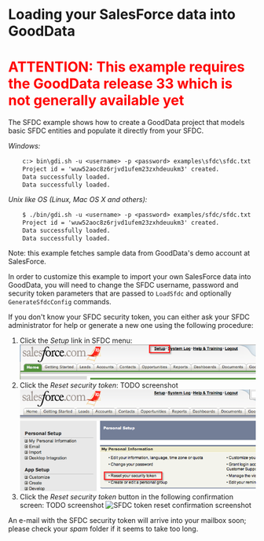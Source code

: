 # Loading your SalesForce data into GoodData

<h1 style="color:red">ATTENTION: This example requires the GoodData release 33 which is not generally available yet</h1>

The SFDC example shows how to create a GoodData project that models basic SFDC entities and populate it directly from your SFDC.

_Windows:_

        c:> bin\gdi.sh -u <username> -p <password> examples\sfdc\sfdc.txt
        Project id = 'wuw52aoc8z6rjvd1ufem23zxhdeuukm3' created.
        Data successfully loaded.
        Data successfully loaded.

_Unix like OS (Linux, Mac OS X and others):_

        $ ./bin/gdi.sh -u <username> -p <password> examples/sfdc/sfdc.txt
        Project id = 'wuw52aoc8z6rjvd1ufem23zxhdeuukm3' created.
        Data successfully loaded.
        Data successfully loaded.

Note: this example fetches sample data from GoodData's demo account at SalesForce. 

In order to customize this example to import your own SalesForce data into GoodData, you will need to change the SFDC username, password and security token parameters that are passed to `LoadSfdc` and optionally `GenerateSfdcConfig` commands.

If you don't know your SFDC security token, you can either ask your SFDC administrator for help or generate a new one using the following procedure:

  1. Click the _Setup_ link in SFDC menu:
     ![SFDC setup link screenshot](sfdc_token_01_menu.png "SFDC Setup link screenshot")
  1. Click the _Reset security token_: TODO screenshot
     ![SFDC setup screen screenshot](sfdc_token_02_setup.png "SFDC Setup screen screenshot")
  1. Click the _Reset security token_ button in the following confirmation screen: TODO screenshot
     ![SFDC token reset confirmation screenshot](sfdc_token_03_menu.png "SFDC token reset screenshot")

An e-mail with the SFDC security token will arrive into your mailbox soon; please check your _spam_ folder if it seems to take too long.
